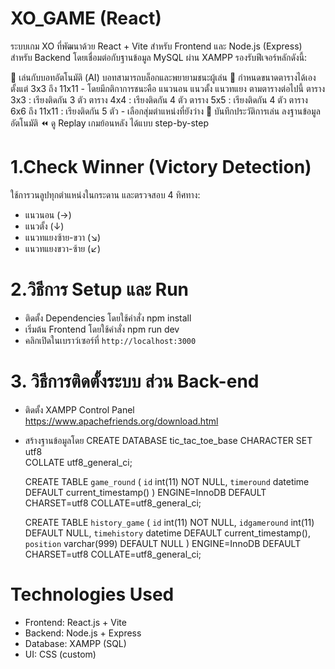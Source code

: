 # XO_GAME (React)

ระบบเกม XO ที่พัฒนาด้วย React + Vite สำหรับ Frontend และ Node.js (Express) สำหรับ Backend โดยเชื่อมต่อกับฐานข้อมูล MySQL ผ่าน XAMPP รองรับฟีเจอร์หลักดังนี้:

🧠 เล่นกับบอทอัตโนมัติ (AI) บอทสามารถบล็อกและพยายามชนะผู้เล่น
🔢 กำหนดขนาดตารางได้เอง ตั้งแต่ 3x3 ถึง 11x11
    - โดยมีกติกาการชนะคือ แนวนอน แนวตั้ง แนวทแยง ตามตารางต่อไปนี้
        ตาราง 3x3 : เรียงติดกัน 3 ตัว
        ตาราง 4x4 : เรียงติดกัน 4 ตัว
        ตาราง 5x5 : เรียงติดกัน 4 ตัว
        ตาราง 6x6 ถึง 11x11 : เรียงติดกัน 5 ตัว
    - เลือกสุ่มตำแหน่งที่ยังว่าง
💾 บันทึกประวัติการเล่น ลงฐานข้อมูลอัตโนมัติ
⏪ ดู Replay เกมย้อนหลัง ได้แบบ step-by-step

# 1.Check Winner (Victory Detection)  
ใช้การวนลูปทุกตำแหน่งในกระดาน และตรวจสอบ 4 ทิศทาง:
- แนวนอน (→)
- แนวตั้ง (↓)
- แนวทแยงซ้าย-ขวา (↘)
- แนวทแยงขวา-ซ้าย (↙)

# 2.วิธีการ Setup และ Run
- ติดตั้ง Dependencies โดยใช้คำสั่ง
    npm install
- เริ่มต้น Frontend โดยใช้คำสั่ง
    npm run dev
- คลิกเปิดในเบราว์เซอร์ที่ `http://localhost:3000`

# 3. วิธีการติดตั้งระบบ ส่วน Back-end

- ติดตั้ง XAMPP Control Panel   
    https://www.apachefriends.org/download.html
- สร้างฐานข้อมูลโดย
    CREATE DATABASE tic_tac_toe_base CHARACTER SET utf8       
    COLLATE utf8_general_ci;

    CREATE TABLE `game_round` (
    `id` int(11) NOT NULL,
    `timeround` datetime DEFAULT current_timestamp()
    ) ENGINE=InnoDB DEFAULT CHARSET=utf8 
    COLLATE=utf8_general_ci;

    CREATE TABLE `history_game` (
    `id` int(11) NOT NULL,
    `idgameround` int(11) DEFAULT NULL,
    `timehistory` datetime DEFAULT current_timestamp(),
    `position` varchar(999) DEFAULT NULL
    ) ENGINE=InnoDB DEFAULT CHARSET=utf8 
    COLLATE=utf8_general_ci;

    
# Technologies Used

- Frontend: React.js + Vite
- Backend: Node.js + Express
- Database: XAMPP (SQL)
- UI: CSS (custom)


